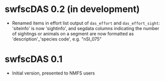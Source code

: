 # swfscDAS 0.2 (in development)

* Renamed items in effort list output of `das_effort` and `das_effort_sight`: 'siteinfo' is now 'sightinfo', and segdata columns indicating the number of sighitngs or animals on a segment are now formatted as 'description'_'species code', e.g. "nSI_075"

# swfscDAS 0.1

* Initial version, presented to NMFS users
